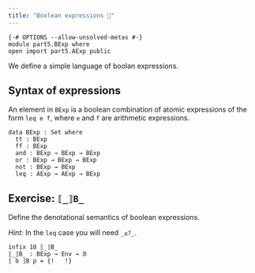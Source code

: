 ```yaml
---
title: "Boolean expressions 🚧"
---
```


```
{-# OPTIONS --allow-unsolved-metas #-}
module part5.BExp where
open import part5.AExp public
```

We define a simple language of boolan expressions.

## Syntax of expressions

An element in `BExp` is a boolean combination
of atomic expressions of the form `leq e f`,
where `e` and `f` are arithmetic expressions.

```
data BExp : Set where
  tt : BExp
  ff : BExp
  and : BExp → BExp → BExp
  or : BExp → BExp → BExp
  not : BExp → BExp
  leq : AExp → AExp → BExp
```

## **Exercise**: `⟦_⟧B_`

Define the denotational semantics of boolean expressions.

*Hint:* In the `leq` case you will need `_≤?_`.

```
infix 10 ⟦_⟧B_
⟦_⟧B_ : BExp → Env → 𝔹
⟦ b ⟧B ρ = {!   !}
```